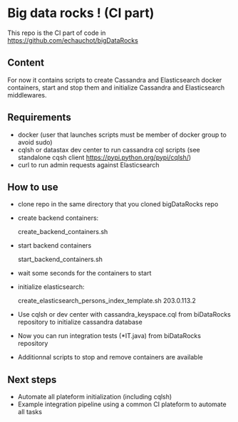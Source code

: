 # Big data rocks ! (CI part)
This repo is the CI part of code in https://github.com/echauchot/bigDataRocks

## Content
For now it contains scripts to create Cassandra and Elasticsearch docker containers, start and stop them and initialize Cassandra and Elasticsearch middlewares.

## Requirements
 - docker (user that launches scripts must be member of docker group to avoid sudo)
 - cqlsh or datastax dev center to run cassandra cql scripts (see standalone cqsh client https://pypi.python.org/pypi/cqlsh/)
 - curl to run admin requests against Elasticsearch

## How to use
 - clone repo in the same directory that you cloned bigDataRocks repo
 - create backend containers:
    
    create_backend_containers.sh
    
 - start backend containers
    
    start_backend_containers.sh
    
 - wait some seconds for the containers to start
 - initialize elasticsearch:
    
    create_elasticsearch_persons_index_template.sh 203.0.113.2
    
 - Use cqlsh or dev center with cassandra_keyspace.cql from biDataRocks repository to initialize cassandra database 
 - Now you can run integration tests (*IT.java) from biDataRocks repository
 - Additionnal scripts to stop and remove containers are available
  
## Next steps
 - Automate all plateform initialization (including cqlsh)
 - Example integration pipeline using a common CI plateform to automate all tasks




